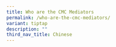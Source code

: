 ```yaml
---
title: Who are the CMC Mediators
permalink: /who-are-the-cmc-mediators/
variant: tiptap
description: ""
third_nav_title: Chinese
---
```


